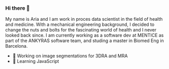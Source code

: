 ### Hi there 👋

My name is Aria and I am work in proces data scientist in the field of health and medicine. With a mechanical engineering background, I decided to change the nuts and bolts for the fascinating world of health and I never looked back since. I am currently working as a software dev at MENTICE as part of the ANKYRAS software team, and studing a master in Biomed Eng in Barcelona.

- 🔭 Working on image segmentations for 3DRA and MRA
- 🌱 Learning JavaScript

<!--
**ariajc/ariajc** is a ✨ _special_ ✨ repository because its `README.md` (this file) appears on your GitHub profile.

Here are some ideas to get you started:

- 🔭 I’m currently working on ...
- 🌱 I’m currently learning ...
- 👯 I’m looking to collaborate on ...
- 🤔 I’m looking for help with ...
- 💬 Ask me about ...
- 📫 How to reach me: ...
- 😄 Pronouns: ...
- ⚡ Fun fact: ...
-->
